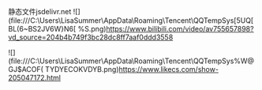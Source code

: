 静态文件jsdelivr.net
![](file:///C:\Users\LisaSummer\AppData\Roaming\Tencent\QQTempSys\[5UQ[BL(6~BS2JV6W}N6[
%S.png)https://www.bilibili.com/video/av755657898?vd_source=204b4b749f3bc28dc8ff7aaf0ddd3558

![](file:///C:\Users\LisaSummer\AppData\Roaming\Tencent\QQTempSys\%W@GJ$ACOF(
TYDYECOKVDYB.png)https://www.likecs.com/show-205047172.html

